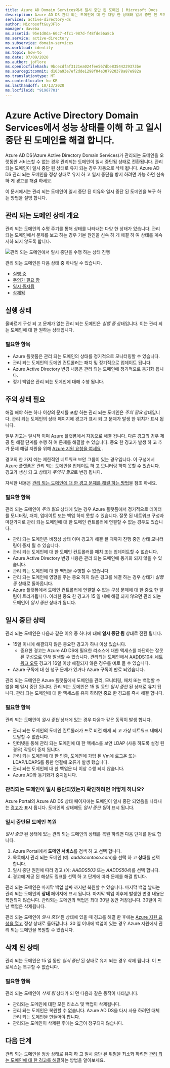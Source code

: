 ```yaml
---
title: Azure AD Domain Services에서 일시 중단 된 도메인 | Microsoft Docs
description: Azure AD DS 관리 되는 도메인에 대 한 다양 한 상태와 일시 중단 된 도메인을 복원 하는 방법에 대해 알아봅니다.
services: active-directory-ds
author: MicrosoftGuyJFlo
manager: daveba
ms.assetid: 95e1d8da-60c7-4fc1-987d-f48fde56a8cb
ms.service: active-directory
ms.subservice: domain-services
ms.workload: identity
ms.topic: how-to
ms.date: 07/09/2020
ms.author: joflore
ms.openlocfilehash: 9bcecdfaf3121ea024fee567dbe83544229373be
ms.sourcegitcommit: d103a93e7ef2dde1298f04e307920378a87e982a
ms.translationtype: MT
ms.contentlocale: ko-KR
ms.lasthandoff: 10/13/2020
ms.locfileid: "91967701"
---
```

# <a name="understand-the-health-states-and-resolve-suspended-domains-in-azure-active-directory-domain-services"></a>Azure Active Directory Domain Services에서 성능 상태를 이해 하 고 일시 중단 된 도메인을 해결 합니다.

Azure AD DS(Azure Active Directory Domain Services)가 관리되는 도메인을 오랫동안 서비스할 수 없는 경우 관리되는 도메인이 일시 중단됨 상태로 전환됩니다. 관리 되는 도메인이 일시 중단 된 상태로 유지 되는 경우 자동으로 삭제 됩니다. Azure AD DS 관리 되는 도메인을 정상 상태로 유지 하 고 일시 중단을 방지 하려면 가능 하면 신속 하 게 경고를 해결 하세요.

이 문서에서는 관리 되는 도메인이 일시 중단 된 이유와 일시 중단 된 도메인을 복구 하는 방법을 설명 합니다.

## <a name="overview-of-managed-domain-states"></a>관리 되는 도메인 상태 개요

관리 되는 도메인의 수명 주기를 통해 상태를 나타내는 다양 한 상태가 있습니다. 관리 되는 도메인에서 문제를 보고 하는 경우 기본 원인을 신속 하 게 해결 하 여 상태를 계속 저하 되지 않도록 합니다.

![관리 되는 도메인에서 일시 중단을 수행 하는 상태 진행](media/active-directory-domain-services-suspension/suspension-timeline.PNG)

관리 되는 도메인은 다음 상태 중 하나일 수 있습니다.

* [실행 중](#running-state)
* [주의가 필요 함](#needs-attention-state)
* [일시 중지됨](#suspended-state)
* [삭제됨](#deleted-state)

## <a name="running-state"></a>실행 상태

올바르게 구성 되 고 문제가 없는 관리 되는 도메인은 *실행 중* 상태입니다. 이는 관리 되는 도메인에 대 한 원하는 상태입니다.

### <a name="what-to-expect"></a>필요한 항목

* Azure 플랫폼은 관리 되는 도메인의 상태를 정기적으로 모니터링할 수 있습니다.
* 관리 되는 도메인의 도메인 컨트롤러는 패치 및 정기적으로 업데이트 됩니다.
* Azure Active Directory 변경 내용은 관리 되는 도메인에 정기적으로 동기화 됩니다.
* 정기 백업은 관리 되는 도메인에 대해 수행 됩니다.

## <a name="needs-attention-state"></a>주의 상태 필요

해결 해야 하는 하나 이상의 문제를 포함 하는 관리 되는 도메인은 *주의 필요* 상태입니다. 관리 되는 도메인의 상태 페이지에 경고가 표시 되 고 문제가 발생 한 위치가 표시 됩니다.

일부 경고는 일시적 이며 Azure 플랫폼에서 자동으로 해결 됩니다. 다른 경고의 경우 제공 된 해결 단계를 수행 하 여 문제를 해결할 수 있습니다. 중요 한 경고가 발생 하 고 추가 문제 해결 지원을 위해 [Azure 지원 요청을 여세요][azure-support] .

경고의 한 가지 예는 제한적인 네트워크 보안 그룹이 있는 경우입니다. 이 구성에서 Azure 플랫폼은 관리 되는 도메인을 업데이트 하 고 모니터링 하지 못할 수 있습니다. 경고가 생성 되 고 상태가 *주의가 필요*로 변경 됩니다.

자세한 내용은 [관리 되는 도메인에 대 한 경고 문제를 해결 하는 방법][resolve-alerts]을 참조 하세요.

### <a name="what-to-expect"></a>필요한 항목

관리 되는 도메인이 *주의 필요* 상태에 있는 경우 Azure 플랫폼에서 정기적으로 데이터를 모니터링, 패치, 업데이트 또는 백업 하지 못할 수 있습니다. 잘못 된 네트워크 구성과 마찬가지로 관리 되는 도메인에 대 한 도메인 컨트롤러에 연결할 수 없는 경우도 있습니다.

* 관리 되는 도메인은 비정상 상태 이며 경고가 해결 될 때까지 진행 중인 상태 모니터링이 중지 될 수 있습니다.
* 관리 되는 도메인에 대 한 도메인 컨트롤러를 패치 또는 업데이트할 수 없습니다.
* Azure Active Directory 변경 내용은 관리 되는 도메인에 동기화 되지 않을 수 있습니다.
* 관리 되는 도메인에 대 한 백업을 수행할 수 없습니다.
* 관리 되는 도메인에 영향을 주는 중요 하지 않은 경고를 해결 하는 경우 상태가 *실행 중* 상태로 돌아옵니다.
* Azure 플랫폼에서 도메인 컨트롤러에 연결할 수 없는 구성 문제에 대 한 중요 한 알림이 트리거됩니다. 이러한 중요 한 경고가 15 일 내에 해결 되지 않으면 관리 되는 도메인이 *일시 중단* 상태가 됩니다.

## <a name="suspended-state"></a>일시 중단 상태

관리 되는 도메인은 다음과 같은 이유 중 하나에 대해 **일시 중단 됨** 상태로 전환 됩니다.

* 15일 이내에 해결되지 않은 중요한 경고가 하나 이상 있습니다.
    * 중요한 경고는 Azure AD DS에 필요한 리소스에 대한 액세스를 차단하는 잘못된 구성으로 인해 발생할 수 있습니다. 관리되는 도메인에서 [AADDS104: 네트워크 오류][alert-nsg] 경고가 16일 이상 해결되지 않은 경우를 예로 들 수 있습니다.
* Azure 구독에 대 한 청구 문제가 있거나 Azure 구독이 만료 되었습니다.

관리 되는 도메인은 Azure 플랫폼에서 도메인을 관리, 모니터링, 패치 또는 백업할 수 없을 때 일시 중단 됩니다. 관리 되는 도메인은 15 일 동안 *일시 중단* 된 상태로 유지 됩니다. 관리 되는 도메인에 대 한 액세스를 유지 하려면 중요 한 경고를 즉시 해결 합니다.

### <a name="what-to-expect"></a>필요한 항목

관리 되는 도메인이 *일시 중단* 상태에 있는 경우 다음과 같은 동작이 발생 합니다.

* 관리 되는 도메인의 도메인 컨트롤러가 프로 비전 해제 되 고 가상 네트워크 내에서 도달할 수 없습니다.
* 인터넷을 통해 관리 되는 도메인에 대 한 액세스를 보안 LDAP (사용 하도록 설정 된 경우) 작동이 중지 됩니다.
* 관리 되는 도메인에 대 한 인증, 도메인에 가입 된 Vm에 로그온 또는 LDAP/LDAPS를 통한 연결에 오류가 발생 했습니다.
* 관리 되는 도메인에 대 한 백업은 더 이상 수행 되지 않습니다.
* Azure AD와 동기화가 중지됩니다.

### <a name="how-do-you-know-if-your-managed-domain-is-suspended"></a>관리되는 도메인이 일시 중단되었는지 확인하려면 어떻게 하나요?

Azure Portal의 Azure AD DS 상태 페이지에는 도메인이 일시 중단 되었음을 나타내는 [경고가][resolve-alerts] 표시 됩니다. 도메인의 상태에도 *일시 중단 됨*이 표시 됩니다.

### <a name="restore-a-suspended-domain"></a>일시 중단된 도메인 복원

*일시 중단* 된 상태에 있는 관리 되는 도메인의 상태를 복원 하려면 다음 단계를 완료 합니다.

1. Azure Portal에서 **도메인 서비스**를 검색 하 고 선택 합니다.
1. 목록에서 관리 되는 도메인 (예: *aaddscontoso.com*)을 선택 하 고 **상태**를 선택 합니다.
1. 일시 중단 원인에 따라 경고 (예: *AADDS503* 또는 *AADDS504*)를 선택 합니다.
1. 경고에 제공 된 해상도 링크를 선택 하 고 단계에 따라 문제를 해결 합니다.

관리 되는 도메인은 마지막 백업 날짜 까지만 복원할 수 있습니다. 마지막 백업 날짜는 관리 되는 도메인의 **상태** 페이지에 표시 됩니다. 마지막 백업 이후에 발생한 변경 내용은 복원되지 않습니다. 관리되는 도메인의 백업은 최대 30일 동안 저장됩니다. 30일이 지난 백업은 삭제됩니다.

관리 되는 도메인이 *일시 중단* 된 상태에 있을 때 경고를 해결 한 후에는 [Azure 지원 요청을 열고][azure-support] 정상 상태로 돌아갑니다. 30 일 이내에 백업이 있는 경우 Azure 지원에서 관리 되는 도메인을 복원할 수 있습니다.

## <a name="deleted-state"></a>삭제 된 상태

관리 되는 도메인은 15 일 동안 *일시 중단* 된 상태로 유지 되는 경우 삭제 됩니다. 이 프로세스는 복구할 수 없습니다.

### <a name="what-to-expect"></a>필요한 항목

관리 되는 도메인이 *삭제 됨* 상태가 되 면 다음과 같은 동작이 나타납니다.

* 관리되는 도메인에 대한 모든 리소스 및 백업이 삭제됩니다.
* 관리 되는 도메인은 복원할 수 없습니다. Azure AD DS을 다시 사용 하려면 대체 관리 되는 도메인을 만들어야 합니다.
* 관리되는 도메인이 삭제된 후에는 요금이 청구되지 않습니다.

## <a name="next-steps"></a>다음 단계

관리 되는 도메인을 정상 상태로 유지 하 고 일시 중단 된 위험을 최소화 하려면 [관리 되는 도메인에 대 한 경고를 해결][resolve-alerts]하는 방법을 알아보세요.

<!-- INTERNAL LINKS -->
[alert-nsg]: alert-nsg.md
[azure-support]: ../active-directory/fundamentals/active-directory-troubleshooting-support-howto.md
[resolve-alerts]: troubleshoot-alerts.md
